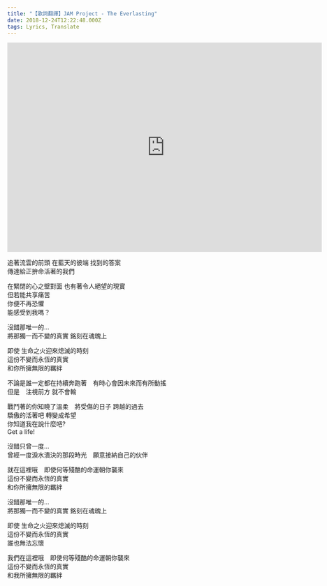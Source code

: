 ```yaml
---
title: "【歌詞翻譯】JAM Project - The Everlasting"
date: 2018-12-24T12:22:48.000Z
tags: Lyrics, Translate
---
```


<iframe width="720" height="480" src="https://www.youtube.com/embed/8fFeMKFNZuE" frameborder="0" allow="accelerometer; autoplay; clipboard-write; encrypted-media; gyroscope; picture-in-picture" allowfullscreen></iframe>

追著流雲的前頭 在藍天的彼端 找到的答案
<br>傳達給正拚命活著的我們

在緊閉的心之壁對面 也有著令人絕望的現實
<br>但若能共享痛苦
<br>你便不再恐懼
<br>能感受到我嗎？

沒錯那唯一的…
<br>將那獨一而不變的真實 銘刻在魂魄上

即使 生命之火迎來熄滅的時刻
<br>這份不變而永恆的真實
<br>和你所擁無限的羈絆

不論是誰一定都在持續奔跑著　有時心會因未來而有所動搖
<br>但是　注視前方 就不會輸

戰鬥著的你知曉了溫柔　將受傷的日子 跨越的過去
<br>驕傲的活著吧 轉變成希望
<br>你知道我在說什麼吧?
<br>Get a life!

沒錯只曾一度…
<br>曾經一度淚水潰決的那段時光　願意接納自己的伙伴

就在這裡哦　即使何等殘酷的命運朝你襲來
<br>這份不變而永恆的真實
<br>和你所擁無限的羈絆

沒錯那唯一的…
<br>將那獨一而不變的真實 銘刻在魂魄上

即使 生命之火迎來熄滅的時刻
<br>這份不變而永恆的真實
<br>誰也無法忘懷

我們在這裡哦　即使何等殘酷的命運朝你襲來
<br>這份不變而永恆的真實
<br>和我所擁無限的羈絆
